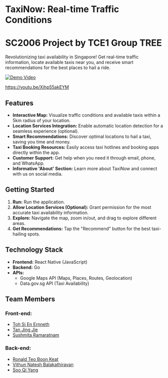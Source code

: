 # TaxiNow: Real-time Traffic Conditions

# SC2006 Project by TCE1 Group TREE

Revolutionizing taxi availability in Singapore! Get real-time traffic information, locate available taxis near you, and receive smart recommendations for the best places to hail a ride.

[![Demo Video](https://img.youtube.com/vi/Xihp55akEYM/0.jpg)](https://youtu.be/Xihp55akEYM)

https://youtu.be/Xihp55akEYM

## Features

* **Interactive Map:** Visualize traffic conditions and available taxis within a 5km radius of your location.
* **Location Services Integration:** Enable automatic location detection for a seamless experience (optional).
* **Smart Recommendations:** Discover optimal locations to hail a taxi, saving you time and money.
* **Taxi Booking Resources:**  Easily access taxi hotlines and booking apps directly within the app.
* **Customer Support:** Get help when you need it through email, phone, and WhatsApp.
* **Informative 'About' Section:** Learn more about TaxiNow and connect with us on social media. 

## Getting Started

1. **Run:** Run the application.
2. **Allow Location Services (Optional):** Grant permission for the most accurate taxi availability information.
3. **Explore:** Navigate the map, zoom in/out, and drag to explore different areas.
4. **Get Recommendations:** Tap the "Recommend" button for the best taxi-hailing spots.

## Technology Stack

* **Frontend:** React Native (JavaScript)
* **Backend:** Go
* **APIs:**
    * Google Maps API (Maps, Places, Routes, Geolocation)
    * Data.gov.sg API (Taxi Availability)
 
## Team Members
### Front-end:
* [Toh Si En Ernneth](https://github.com/potatohburritoh)
* [Tan Jing Jie](https://github.com/jingjietan)
* [Sushmita Ramaratnam](https://github.com/Sushmita-R)
### Back-end:
* [Ronald Teo Boon Keat](https://github.com/ronaldteo)
* [Vithun Natesh Balakathiravan](https://github.com/Vihun)
* [Soo Qi Yang](https://github.com/BuggerBugs)
